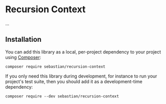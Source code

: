# Recursion Context

...

## Installation

You can add this library as a local, per-project dependency to your project using [Composer](https://getcomposer.org/):

    composer require sebastian/recursion-context

If you only need this library during development, for instance to run your project's test suite, then you should add it as a development-time dependency:

    composer require --dev sebastian/recursion-context

